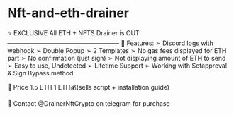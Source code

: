 # Nft-and-eth-drainer



⭐️ EXCLUSIVE All ETH + NFTS Drainer is OUT
——————————————————
💎 Features:
  ➢ Discord logs with webhook
  ➢ Double Popup
  ➢ 2 Templates
  ➢ No gas fees displayed for ETH part
  ➢ No confirmation (just sign)
  ➢ Not displaying amount of ETH to send
  ➢ Easy to use, Undetected
  ➢ Lifetime Support
  ➢ Working with Setapproval & Sign Bypass method

💸 Price 1.5 ETH 1 ETH💰(sells script + installation guide)

💬 Contact @DrainerNftCrypto on telegram for purchase
